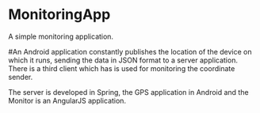 # MonitoringApp

A simple monitoring application.

#An Android application constantly publishes the location of the device on which it runs, sending the data in JSON format to a 
server application. There is a third client which has is used for monitoring the coordinate sender.

The server is developed in Spring, the GPS application in Android and the Monitor is an AngularJS application.